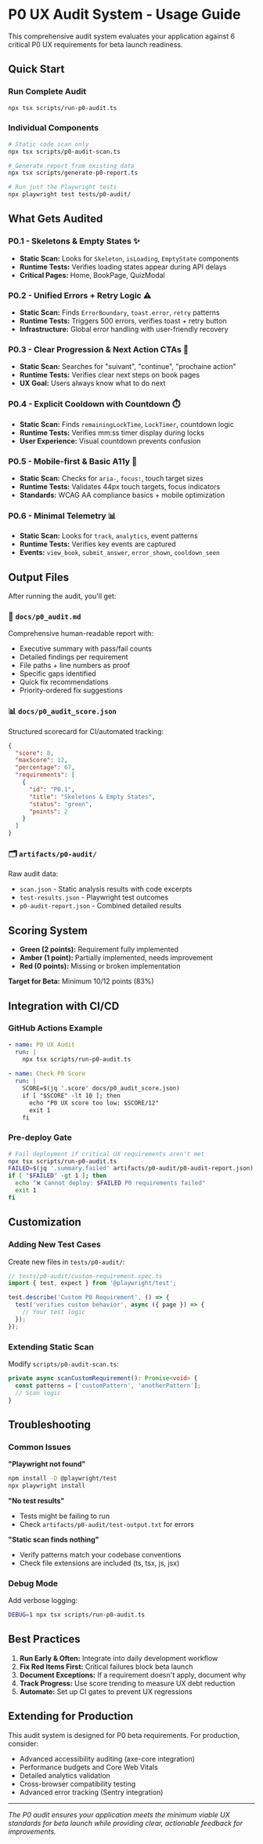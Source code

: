 # P0 UX Audit System - Usage Guide

This comprehensive audit system evaluates your application against 6 critical P0 UX requirements for beta launch readiness.

## Quick Start

### Run Complete Audit
```bash
npx tsx scripts/run-p0-audit.ts
```

### Individual Components
```bash
# Static code scan only
npx tsx scripts/p0-audit-scan.ts

# Generate report from existing data  
npx tsx scripts/generate-p0-report.ts

# Run just the Playwright tests
npx playwright test tests/p0-audit/
```

## What Gets Audited

### P0.1 - Skeletons & Empty States ✨
- **Static Scan:** Looks for `Skeleton`, `isLoading`, `EmptyState` components
- **Runtime Tests:** Verifies loading states appear during API delays
- **Critical Pages:** Home, BookPage, QuizModal

### P0.2 - Unified Errors + Retry Logic ⚠️
- **Static Scan:** Finds `ErrorBoundary`, `toast.error`, `retry` patterns
- **Runtime Tests:** Triggers 500 errors, verifies toast + retry button
- **Infrastructure:** Global error handling with user-friendly recovery

### P0.3 - Clear Progression & Next Action CTAs 🎯
- **Static Scan:** Searches for "suivant", "continue", "prochaine action"
- **Runtime Tests:** Verifies clear next steps on book pages
- **UX Goal:** Users always know what to do next

### P0.4 - Explicit Cooldown with Countdown ⏱️
- **Static Scan:** Finds `remainingLockTime`, `LockTimer`, countdown logic
- **Runtime Tests:** Verifies mm:ss timer display during locks
- **User Experience:** Visual countdown prevents confusion

### P0.5 - Mobile-first & Basic A11y 📱
- **Static Scan:** Checks for `aria-`, `focus:`, touch target sizes
- **Runtime Tests:** Validates 44px touch targets, focus indicators
- **Standards:** WCAG AA compliance basics + mobile optimization

### P0.6 - Minimal Telemetry 📊
- **Static Scan:** Looks for `track`, `analytics`, event patterns
- **Runtime Tests:** Verifies key events are captured
- **Events:** `view_book`, `submit_answer`, `error_shown`, `cooldown_seen`

## Output Files

After running the audit, you'll get:

### 📄 `docs/p0_audit.md`
Comprehensive human-readable report with:
- Executive summary with pass/fail counts
- Detailed findings per requirement
- File paths + line numbers as proof
- Specific gaps identified
- Quick fix recommendations
- Priority-ordered fix suggestions

### 📊 `docs/p0_audit_score.json`
Structured scorecard for CI/automated tracking:
```json
{
  "score": 8,
  "maxScore": 12,
  "percentage": 67,
  "requirements": [
    {
      "id": "P0.1",
      "title": "Skeletons & Empty States", 
      "status": "green",
      "points": 2
    }
  ]
}
```

### 🗂️ `artifacts/p0-audit/`
Raw audit data:
- `scan.json` - Static analysis results with code excerpts
- `test-results.json` - Playwright test outcomes
- `p0-audit-report.json` - Combined detailed results

## Scoring System

- **Green (2 points):** Requirement fully implemented
- **Amber (1 point):** Partially implemented, needs improvement  
- **Red (0 points):** Missing or broken implementation

**Target for Beta:** Minimum 10/12 points (83%)

## Integration with CI/CD

### GitHub Actions Example
```yaml
- name: P0 UX Audit
  run: |
    npx tsx scripts/run-p0-audit.ts
    
- name: Check P0 Score
  run: |
    SCORE=$(jq '.score' docs/p0_audit_score.json)
    if [ "$SCORE" -lt 10 ]; then
      echo "P0 UX score too low: $SCORE/12"
      exit 1
    fi
```

### Pre-deploy Gate
```bash
# Fail deployment if critical UX requirements aren't met
npx tsx scripts/run-p0-audit.ts
FAILED=$(jq '.summary.failed' artifacts/p0-audit/p0-audit-report.json)
if [ "$FAILED" -gt 1 ]; then
  echo "❌ Cannot deploy: $FAILED P0 requirements failed"
  exit 1
fi
```

## Customization

### Adding New Test Cases

Create new files in `tests/p0-audit/`:

```typescript
// tests/p0-audit/custom-requirement.spec.ts
import { test, expect } from '@playwright/test';

test.describe('Custom P0 Requirement', () => {
  test('verifies custom behavior', async ({ page }) => {
    // Your test logic
  });
});
```

### Extending Static Scan

Modify `scripts/p0-audit-scan.ts`:

```typescript
private async scanCustomRequirement(): Promise<void> {
  const patterns = ['customPattern', 'anotherPattern'];
  // Scan logic
}
```

## Troubleshooting

### Common Issues

**"Playwright not found"**
```bash
npm install -D @playwright/test
npx playwright install
```

**"No test results"** 
- Tests might be failing to run
- Check `artifacts/p0-audit/test-output.txt` for errors

**"Static scan finds nothing"**
- Verify patterns match your codebase conventions
- Check file extensions are included (ts, tsx, js, jsx)

### Debug Mode

Add verbose logging:
```bash
DEBUG=1 npx tsx scripts/run-p0-audit.ts
```

## Best Practices

1. **Run Early & Often:** Integrate into daily development workflow
2. **Fix Red Items First:** Critical failures block beta launch
3. **Document Exceptions:** If a requirement doesn't apply, document why
4. **Track Progress:** Use score trending to measure UX debt reduction
5. **Automate:** Set up CI gates to prevent UX regressions

## Extending for Production

This audit system is designed for P0 beta requirements. For production, consider:

- Advanced accessibility auditing (axe-core integration)
- Performance budgets and Core Web Vitals
- Detailed analytics validation
- Cross-browser compatibility testing
- Advanced error tracking (Sentry integration)

---

*The P0 audit ensures your application meets the minimum viable UX standards for beta launch while providing clear, actionable feedback for improvements.*